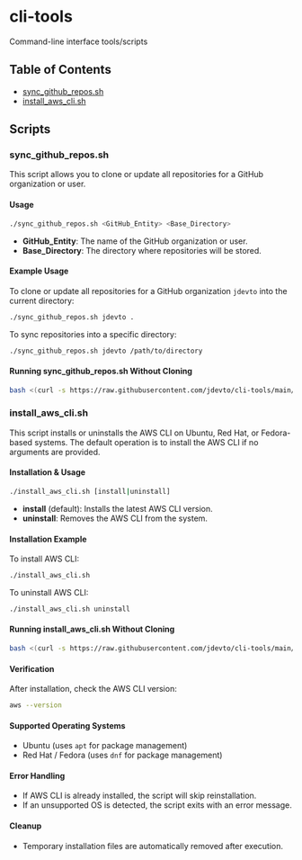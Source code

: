 # cli-tools

Command-line interface tools/scripts

## Table of Contents

- [sync_github_repos.sh](#sync_github_repossh)
- [install_aws_cli.sh](#install_aws_clish)

## Scripts

### sync_github_repos.sh

This script allows you to clone or update all repositories for a GitHub organization or user.

#### Usage

```bash
./sync_github_repos.sh <GitHub_Entity> <Base_Directory>
```

- **GitHub_Entity**: The name of the GitHub organization or user.
- **Base_Directory**: The directory where repositories will be stored.

#### Example Usage

To clone or update all repositories for a GitHub organization `jdevto` into the current directory:

```bash
./sync_github_repos.sh jdevto .
```

To sync repositories into a specific directory:

```bash
./sync_github_repos.sh jdevto /path/to/directory
```

#### Running sync_github_repos.sh Without Cloning

```bash
bash <(curl -s https://raw.githubusercontent.com/jdevto/cli-tools/main/scripts/sync_github_repos.sh) jdevto .
```

### install_aws_cli.sh

This script installs or uninstalls the AWS CLI on Ubuntu, Red Hat, or Fedora-based systems. The default operation is to install the AWS CLI if no arguments are provided.

#### Installation & Usage

```bash
./install_aws_cli.sh [install|uninstall]
```

- **install** (default): Installs the latest AWS CLI version.
- **uninstall**: Removes the AWS CLI from the system.

#### Installation Example

To install AWS CLI:

```bash
./install_aws_cli.sh
```

To uninstall AWS CLI:

```bash
./install_aws_cli.sh uninstall
```

#### Running install_aws_cli.sh Without Cloning

```bash
bash <(curl -s https://raw.githubusercontent.com/jdevto/cli-tools/main/scripts/install_aws_cli.sh) install
```

#### Verification

After installation, check the AWS CLI version:

```bash
aws --version
```

#### Supported Operating Systems

- Ubuntu (uses `apt` for package management)
- Red Hat / Fedora (uses `dnf` for package management)

#### Error Handling

- If AWS CLI is already installed, the script will skip reinstallation.
- If an unsupported OS is detected, the script exits with an error message.

#### Cleanup

- Temporary installation files are automatically removed after execution.
